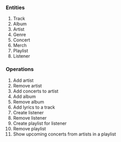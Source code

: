 ### Entities

1. Track
2. Album
3. Artist
4. Genre
5. Concert
6. Merch
7. Playlist
8. Listener

### Operations

1. Add artist
2. Remove artist
3. Add concerts to artist
4. Add album
5. Remove album
6. Add lyrics to a track
7. Create listener
8. Remove listener
9. Create playlist for listener
10. Remove playlist
11. Show upcoming concerts from artists in a playlist